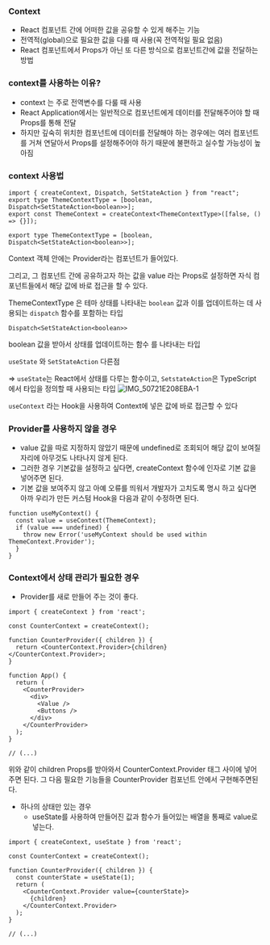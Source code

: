 ### Context

- React 컴포넌트 간에 어떠한 값을 공유할 수 있게 해주는 기능
- 전역적(global)으로 필요한 값을 다룰 때 사용(꼭 전역적일 필요 없음)
- React 컴포넌트에서 Props가 아닌 또 다른 방식으로 컴포넌트간에 값을 전달하는 방법

### context를 사용하는 이유?

- context 는 주로 전역변수를 다룰 때 사용
- React Application에서는 일반적으로 컴포넌트에게 데이터를 전달해주어야 할 때 Props를 통해 전달
- 하지만 깊숙히 위치한 컴포넌트에 데이터를 전달해야 하는 경우에는 여러 컴포넌트를 거쳐 연달아서 Props를 설정해주어야 하기 때문에 불편하고 실수할 가능성이 높아짐

### context 사용법

```tsx
import { createContext, Dispatch, SetStateAction } from "react";
export type ThemeContextType = [boolean, Dispatch<SetStateAction<boolean>>];
export const ThemeContext = createContext<ThemeContextType>([false, () => {}]);
```

```tsx
export type ThemeContextType = [boolean, Dispatch<SetStateAction<boolean>>];
```

Context 객체 안에는 Provider라는 컴포넌트가 들어있다.

그리고, 그 컴포넌트 간에 공유하고자 하는 값을 value 라는 Props로 설정하면 자식 컴포넌트들에서 해당 값에 바로 접근을 할 수 있다.

ThemeContextType 은 테마 상태를 나타내는 `boolean` 값과 이를 업데이트하는 데 사용되는 `dispatch` 함수를 포함하는 타입

```tsx
Dispatch<SetStateAction<boolean>>
```

boolean 값을 받아서 상태를 업데이트하는 함수 를 나타내는 타입

`useState` 와 `SetStateAction` 다른점 

⇒ `useState`는 React에서 상태를 다루는 함수이고, `SetstateAction`은 TypeScript에서 타입을 정의할 때 사용되는 타입
![IMG_50721E208EBA-1](https://github.com/jmlee119/react_Study/assets/68285285/dab24593-95b5-4590-b6bc-9287cf6b9c15)


`useContext` 라는 Hook을 사용하여 Context에 넣은 값에 바로 접근할 수 있다

### Provider를 사용하지 않을 경우

- value 값을 따로 지정하지 않았기 때문에 undefined로 조회되어 해당 값이 보여질 자리에 아무것도 나타나지 않게 된다.
- 그러한 경우 기본값을 설정하고 싶다면, createContext 함수에 인자로 기본 값을 넣어주면 된다.
- 기본 값을 보여주지 않고 아예 오류를 띄워서 개발자가 고치도록 명시 하고 싶다면 아까 우리가 만든 커스텀 Hook을 다음과 같이 수정하면 된다.

```tsx
function useMyContext() {
  const value = useContext(ThemeContext);
  if (value === undefined) {
    throw new Error('useMyContext should be used within ThemeContext.Provider');
  }
}
```

### Context에서 상태 관리가 필요한 경우

- Provider를 새로 만들어 주는 것이 좋다.

```tsx
import { createContext } from 'react';

const CounterContext = createContext();

function CounterProvider({ children }) {
  return <CounterContext.Provider>{children}</CounterContext.Provider>;
}

function App() {
  return (
    <CounterProvider>
      <div>
        <Value />
        <Buttons />
      </div>
    </CounterProvider>
  );
}

// (...)
```

위와 같이 children Props를 받아와서 CounterContext.Provider 태그 사이에 넣어주면 된다. 그 다음 필요한 기능들을 CounterProvider 컴포넌트 안에서 구현해주면된다.

- 하나의 상태만 있는 경우
    - useState를 사용하여 만들어진 값과 함수가 들어있는 배열을 통째로 value로 넣는다.

```tsx
import { createContext, useState } from 'react';

const CounterContext = createContext();

function CounterProvider({ children }) {
  const counterState = useState(1);
  return (
    <CounterContext.Provider value={counterState}>
      {children}
    </CounterContext.Provider>
  );
}

// (...)
```
